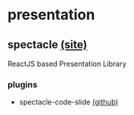 # presentation

## spectacle [(site)](http://stack.formidable.com/spectacle)

ReactJS based Presentation Library

### plugins

- spectacle-code-slide [(github)](https://github.com/thejameskyle/spectacle-code-slide)
